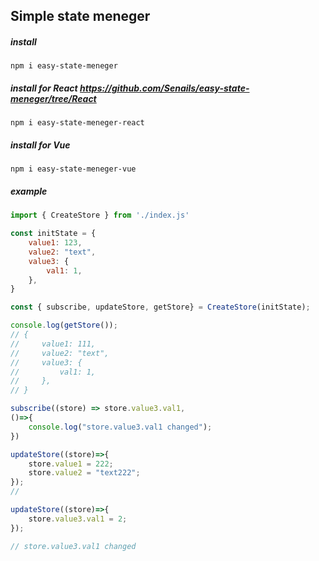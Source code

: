 ## Simple state meneger

##### install
```
npm i easy-state-meneger
```
##### install for React  https://github.com/Senails/easy-state-meneger/tree/React  
```
npm i easy-state-meneger-react
```
##### install for Vue
```
npm i easy-state-meneger-vue
```

##### example
```javascript
import { CreateStore } from './index.js'

const initState = {
    value1: 123,
    value2: "text",
    value3: {
        val1: 1,
    },
}

const { subscribe, updateStore, getStore} = CreateStore(initState);

console.log(getStore());
// {
//     value1: 111,
//     value2: "text",
//     value3: {
//         val1: 1,
//     },
// }

subscribe((store) => store.value3.val1, 
()=>{
    console.log("store.value3.val1 changed"); 
})

updateStore((store)=>{
    store.value1 = 222;
    store.value2 = "text222";
});
// 

updateStore((store)=>{
    store.value3.val1 = 2;
});

// store.value3.val1 changed
```
